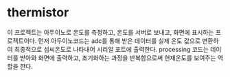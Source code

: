 # thermistor

이 프로젝트는 아두이노로 온도를 측정하고, 온도를 서버로 보내고, 화면에 표시하는 프로젝트이다.
먼저 아두이노코드는 adc를 통해 받은 데이터를 실제 온도 값으로 변환하여 최종적으로 섭씨온도로 나타내어 시리얼 포트에 출력한다.
processing 코드는 데이터를 받아와 화면에 출력하고, 초기화하는 과정을 반복함으로써 현재온도를 보여주는 역할을 한다.

